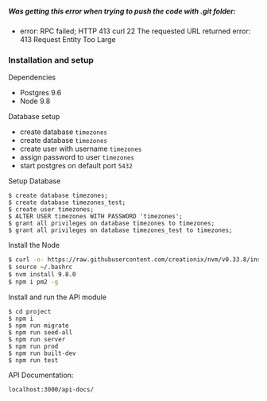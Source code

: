 ##### Was getting this error when trying to push the code with .git folder:
- error: RPC failed; HTTP 413 curl 22 The requested URL returned error: 413 Request Entity Too Large

### Installation and setup

Dependencies
  - Postgres 9.6
  - Node 9.8

Database setup
  - create database ```timezones```
  - create database ```timezones```
  - create user with username ```timezones```
  - assign password to user ```timezones```
  - start postgres on default port ```5432```


Setup Database

```$xslt
$ create database timezones;
$ create database timezones_test;
$ create user timezones;
$ ALTER USER timezones WITH PASSWORD 'timezones';
$ grant all privileges on database timezones to timezones;
$ grant all privileges on database timezones_test to timezones;

```
Install the Node
```sh
$ curl -o- https://raw.githubusercontent.com/creationix/nvm/v0.33.8/install.sh | bash
$ source ~/.bashrc
$ nvm install 9.8.0
$ npm i pm2 -g
```

Install and run the API module
```
$ cd project
$ npm i
$ npm run migrate
$ npm run seed-all
$ npm run server
$ npm run prod
$ npm run built-dev
$ npm run test
```


API Documentation:
```
localhost:3000/api-docs/
```


